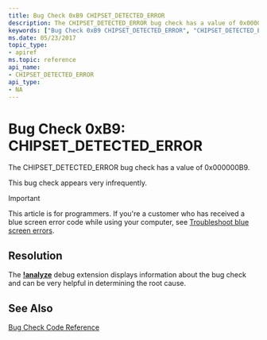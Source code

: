 ```yaml
---
title: Bug Check 0xB9 CHIPSET_DETECTED_ERROR
description: The CHIPSET_DETECTED_ERROR bug check has a value of 0x000000B9.This bug check appears very infrequently.
keywords: ["Bug Check 0xB9 CHIPSET_DETECTED_ERROR", "CHIPSET_DETECTED_ERROR"]
ms.date: 05/23/2017
topic_type:
- apiref
ms.topic: reference
api_name:
- CHIPSET_DETECTED_ERROR
api_type:
- NA
---
```


# Bug Check 0xB9: CHIPSET\_DETECTED\_ERROR

The CHIPSET\_DETECTED\_ERROR bug check has a value of 0x000000B9.

This bug check appears very infrequently.

> [!IMPORTANT]
> This article is for programmers. If you're a customer who has received a blue screen error code while using your computer, see [Troubleshoot blue screen errors](https://www.windows.com/stopcode).


 
## Resolution

The [**!analyze**](-analyze.md) debug extension displays information about the bug check and can be very helpful in determining the root cause.
 

## See Also

[Bug Check Code Reference](bug-check-code-reference2.md) 




